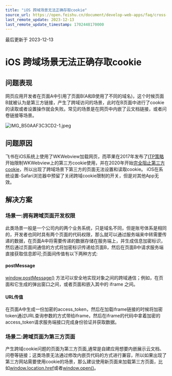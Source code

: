 ```yaml
---
title: "iOS 跨域场景无法正确存取cookie"
source_url: https://open.feishu.cn/document/develop-web-apps/faq/cross-domain-cookie
last_remote_update: 2023-12-13
last_remote_update_timestamp: 1702448170000
---
```

最后更新于 2023-12-13

# iOS 跨域场景无法正确存取cookie
## 问题表现

网页应用开发者在页面A中引用了页面B(A和B使用了不同的域名)，这个时候页面B就被认为是第三方链接，产生了跨域访问的场景，此时在B页面中进行了cookie的读取或者设置操作就会失败。常见的场景是在网页中内嵌了云文档链接，或者问卷链接等场景。

![IMG_B50AAF3C3CD2-1.jpeg](https://sf3-cn.feishucdn.com/obj/open-platform-opendoc/adb7a941daea12491144140f42552f62_MGQOhbXNrp.jpeg?height=2436&lazyload=true&maxWidth=400&width=1125)

## 问题原因
飞书在iOS系统上使用了WKWebview加载网页，而苹果在2017年发布了[ITP策略](https://webkit.org/blog/7675/intelligent-tracking-prevention/)开始限制WKWebview上的第三方cookie使用，并在2020年开始[完全阻止第三方cookie](https://webkit.org/blog/10218/full-third-party-cookie-blocking-and-more/)，所以出现了跨域场景下第三方的页面无法设置和读取cookie。
iOS在系统设置-Safari浏览器中预留了关闭跨域cookie限制的开关，但是对其他App无效。

## 解决方案

### 场景一:拥有跨域页面开发权限

此类场景一般是一个公司内的两个业务系统，只是域名不同，但是账号体系是相同的，开发者也同时具有两个页面的代码权限，那么就可以通过服务端来中转需要传递的数据，在页面A中将需要传递的数据存储在服务端上，并生成信息加密标识，然后通过页面间通信的方式将加密标识传递给页面B，然后在页面B中请求服务端直接获取信息即可;页面间传值有以下两种方式:

#### postMessage

[window.postMessage()](https://developer.mozilla.org/en-US/docs/Web/API/Window/postMessage) 方法可以安全地实现对象之间的跨域通信；例如，在页面和它生成的弹出窗口之间，或者页面和嵌入其中的 iframe 之间。

#### URL传值

在页面A中生成一份加密的access_token，然后在加载iframe链接的时候将加密token通过URL查询参数的方式带给iframe，然后在iframe的代码中拿着加密的access_token请求服务端接口完成身份验证并获取数据。

### 场景二:跨域页面为第三方页面

产生跨域cookie问题的页面为第三方页面,通常是自建应用想要内嵌展示云文档、问卷等链接；这类场景无法通过修改内嵌页代码的方式进行兼容，所以如果出现了第三方网站需要使用cookie的场景，那么建议使用新页面来加载第三方页面，比如[window.location.href](https://developer.mozilla.org/en-US/docs/Web/API/Location/href)或者[window.open()](https://developer.mozilla.org/en-US/docs/Web/API/Window/open)。

